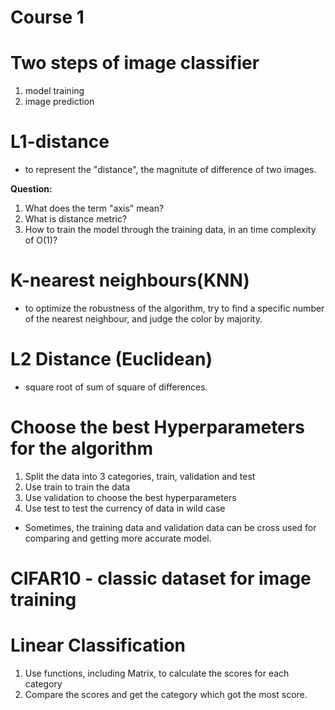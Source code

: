 # Course 1

# Two steps of image classifier
1. model training
2. image prediction

# L1-distance 
+ to represent the "distance", the magnitute of difference of two images.

**Question:** 
1. What does the term "axis" mean?
2. What is distance metric?
3. How to train the model through the training data, in an time complexity of O(1)?

# K-nearest neighbours(KNN)
+ to optimize the robustness of the algorithm, try to find a specific number of the nearest neighbour, and judge the color by majority. 

# L2 Distance (Euclidean)
+ square root of sum of square of differences. 

# Choose the best Hyperparameters for the algorithm
1. Split the data into 3 categories, train, validation and test
2. Use train to train the data
3. Use validation to choose the best hyperparameters
4. Use test to test the currency of data in wild case
+ Sometimes, the training data and validation data can be cross used for comparing and getting more accurate model.

# CIFAR10 - classic dataset for image training


# Linear Classification
1. Use functions, including Matrix, to calculate the scores for each category
2. Compare the scores and get the category which got the most score.
    


